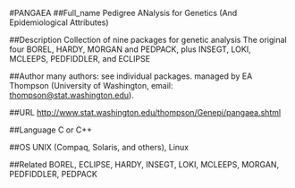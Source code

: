 #PANGAEA
##Full_name
Pedigree ANalysis for Genetics (And Epidemiological Attributes)

##Description
Collection of nine packages for genetic analysis 
 The original four BOREL, HARDY, MORGAN and PEDPACK, plus INSEGT, LOKI, MCLEEPS, PEDFIDDLER, and ECLIPSE

##Author
many authors: see individual packages. managed by EA Thompson (University of Washington, email: thompson@stat.washington.edu).

##URL
http://www.stat.washington.edu/thompson/Genepi/pangaea.shtml

##Language
C or C++

##OS
UNIX (Compaq, Solaris, and others), Linux

##Related
BOREL, ECLIPSE, HARDY, INSEGT, LOKI, MCLEEPS, MORGAN, PEDFIDDLER, PEDPACK

